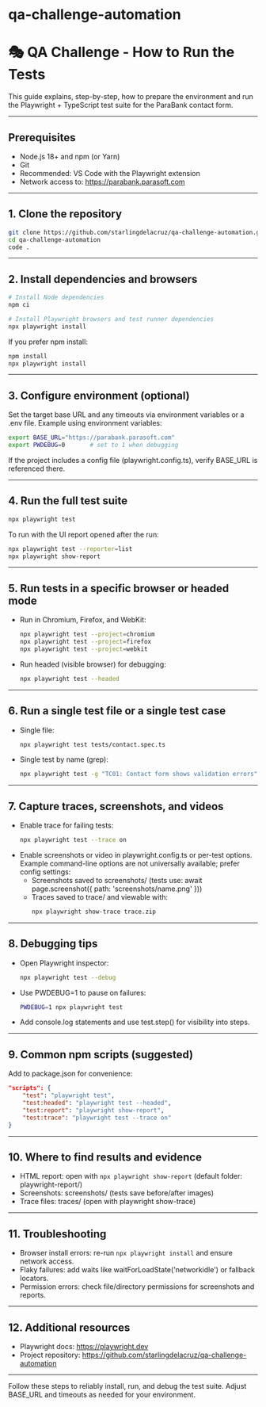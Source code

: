 # qa-challenge-automation
# 🎭 QA Challenge - How to Run the Tests

This guide explains, step-by-step, how to prepare the environment and run the Playwright + TypeScript test suite for the ParaBank contact form.

---

## Prerequisites
- Node.js 18+ and npm (or Yarn)
- Git
- Recommended: VS Code with the Playwright extension
- Network access to: https://parabank.parasoft.com

---

## 1. Clone the repository
```bash
git clone https://github.com/starlingdelacruz/qa-challenge-automation.git
cd qa-challenge-automation
code .
```

---

## 2. Install dependencies and browsers
```bash
# Install Node dependencies
npm ci

# Install Playwright browsers and test runner dependencies
npx playwright install
```

If you prefer npm install:
```bash
npm install
npx playwright install
```

---

## 3. Configure environment (optional)
Set the target base URL and any timeouts via environment variables or a .env file. Example using environment variables:
```bash
export BASE_URL="https://parabank.parasoft.com"
export PWDEBUG=0       # set to 1 when debugging
```
If the project includes a config file (playwright.config.ts), verify BASE_URL is referenced there.

---

## 4. Run the full test suite
```bash
npx playwright test
```

To run with the UI report opened after the run:
```bash
npx playwright test --reporter=list
npx playwright show-report
```

---

## 5. Run tests in a specific browser or headed mode
- Run in Chromium, Firefox, and WebKit:
    ```bash
    npx playwright test --project=chromium
    npx playwright test --project=firefox
    npx playwright test --project=webkit
    ```
- Run headed (visible browser) for debugging:
    ```bash
    npx playwright test --headed
    ```

---

## 6. Run a single test file or a single test case
- Single file:
    ```bash
    npx playwright test tests/contact.spec.ts
    ```
- Single test by name (grep):
    ```bash
    npx playwright test -g "TC01: Contact form shows validation errors"
    ```

---

## 7. Capture traces, screenshots, and videos
- Enable trace for failing tests:
    ```bash
    npx playwright test --trace on
    ```
- Enable screenshots or video in playwright.config.ts or per-test options. Example command-line options are not universally available; prefer config settings:
    - Screenshots saved to screenshots/ (tests use: await page.screenshot({ path: 'screenshots/name.png' }))
    - Traces saved to trace/ and viewable with:
        ```bash
        npx playwright show-trace trace.zip
        ```

---

## 8. Debugging tips
- Open Playwright inspector:
    ```bash
    npx playwright test --debug
    ```
- Use PWDEBUG=1 to pause on failures:
    ```bash
    PWDEBUG=1 npx playwright test
    ```
- Add console.log statements and use test.step() for visibility into steps.

---

## 9. Common npm scripts (suggested)
Add to package.json for convenience:
```json
"scripts": {
    "test": "playwright test",
    "test:headed": "playwright test --headed",
    "test:report": "playwright show-report",
    "test:trace": "playwright test --trace on"
}
```

---

## 10. Where to find results and evidence
- HTML report: open with `npx playwright show-report` (default folder: playwright-report/)
- Screenshots: screenshots/ (tests save before/after images)
- Trace files: traces/ (open with playwright show-trace)

---

## 11. Troubleshooting
- Browser install errors: re-run `npx playwright install` and ensure network access.
- Flaky failures: add waits like waitForLoadState('networkidle') or fallback locators.
- Permission errors: check file/directory permissions for screenshots and reports.

---

## 12. Additional resources
- Playwright docs: https://playwright.dev
- Project repository: https://github.com/starlingdelacruz/qa-challenge-automation

---

Follow these steps to reliably install, run, and debug the test suite. Adjust BASE_URL and timeouts as needed for your environment.